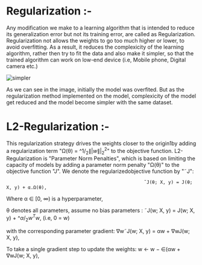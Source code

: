 # Regularization :-
  Any modification we make to a learning algorithm that is intended to reduce its generalization error but not its training error, are called as Regularization. Regularization not allows the weights to go too much higher or lower, to avoid overfitting. As a result, it reduces the complexicity of the learning algorithm, rather then try to fit the  data and also make it simpler, so that the trained algorithm can work on low-end device (i.e, Mobile phone, Digital camera etc.)

![simpler](https://user-images.githubusercontent.com/68110323/212059129-d5b31442-1945-4fd9-8386-8210b22cd61b.png)

As we can see in the image, initially the model was overfited. But as the regularization method implemented on the model, complexicity of the model get reduced and the model become simpler with the same dataset.

# L2-Regularization :- 
 This regularization strategy drives the weights closer to the origin1by adding a regularization term "Ω(θ) = $\^1/_2\||w\||_2^2$" to the objective function. L2-Regularization is "Parameter Norm Penalties", which is based on limiting the capacity of models by adding a parameter norm penalty "Ω(θ)" to the objective function "J". We denote the regularizedobjective function by "˜J":
 
                                                       ˜J(θ; X, y) = J(θ; X, y) + α.Ω(θ),
                                                       
Where α ∈ [0, ∞) is a hyperparameter, 

θ denotes all parameters, assume no bias parameters : ˜J(w; X, y) =  J(w; X, y) + $\^α/_2w^Tw$, (i.e, 0 = w)

with the corresponding parameter gradient:                ∇w˜J(w; X, y) = αw + ∇wJ(w; X, y),

To take a single gradient step to update the weights:        w ← w − ∈(αw + ∇wJ(w; X, y),

                                                       
                                                       
                                                       
                                                       
                                                       
                                                       




                                                        

